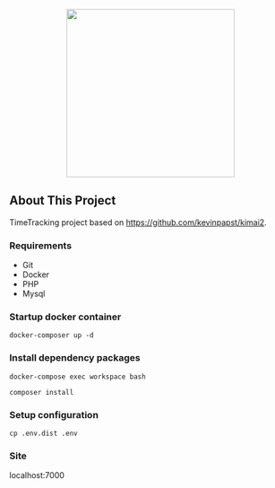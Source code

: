 <p align="center"><img src="http://res.cloudinary.com/guorenjun/image/upload/v1531809978/MN_LOGO_3.png" width="300"></p>

## About This Project

TimeTracking project based on https://github.com/kevinpapst/kimai2.


### Requirements
- Git
- Docker
- PHP
- Mysql

### Startup docker container
```shell
docker-composer up -d
```

### Install dependency packages
```shell
docker-compose exec workspace bash
```

```shell
composer install
```



### Setup configuration
```shell
cp .env.dist .env
```

### Site
localhost:7000